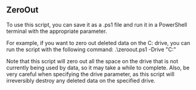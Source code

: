 <h2>ZeroOut</h2>
To use this script, you can save it as a .ps1 file and run it in a PowerShell terminal with the appropriate parameter. 

For example, if you want to zero out deleted data on the C: drive, you can run the script with the following command:
.\zeroout.ps1 -Drive "C:"

Note that this script will zero out all the space on the drive that is not currently being used by data, so it may take a while to complete. Also, be very careful when specifying the drive parameter, as this script will irreversibly destroy any deleted data on the specified drive.
